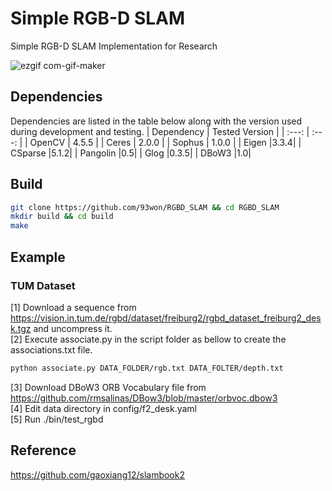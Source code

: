 # Simple RGB-D SLAM

Simple RGB-D SLAM Implementation for Research

![ezgif com-gif-maker](https://user-images.githubusercontent.com/38591115/158515838-904e531b-7d5b-45fc-9b31-103a468827a1.gif)

## Dependencies
Dependencies are listed in the table below along with the version used during development and testing.
| Dependency    | Tested Version |
| :---:         | :---:  |
| OpenCV        | 4.5.5  |
| Ceres         | 2.0.0  |
| Sophus        | 1.0.0  |
| Eigen         |3.3.4|
| CSparse       |5.1.2|
| Pangolin      |0.5|
| Glog          |0.3.5|
| DBoW3          |1.0|

## Build
```Bash
git clone https://github.com/93won/RGBD_SLAM && cd RGBD_SLAM
mkdir build && cd build
make
```

## Example
### TUM Dataset
[1] Download a sequence from https://vision.in.tum.de/rgbd/dataset/freiburg2/rgbd_dataset_freiburg2_desk.tgz and uncompress it. <br />
[2] Execute associate.py in the script folder as bellow to create the associations.txt file.  <br />
```Bash
python associate.py DATA_FOLDER/rgb.txt DATA_FOLTER/depth.txt
```
[3] Download DBoW3 ORB Vocabulary file from https://github.com/rmsalinas/DBow3/blob/master/orbvoc.dbow3 <br />
[4] Edit data directory in config/f2_desk.yaml <br />
[5] Run ./bin/test_rgbd <br />

## Reference
https://github.com/gaoxiang12/slambook2
